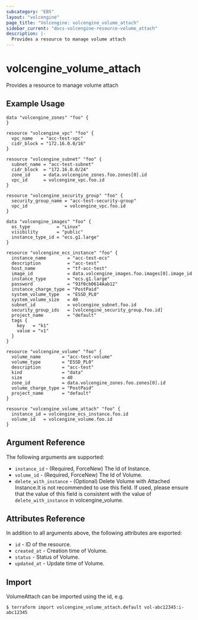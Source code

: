 ```yaml
---
subcategory: "EBS"
layout: "volcengine"
page_title: "Volcengine: volcengine_volume_attach"
sidebar_current: "docs-volcengine-resource-volume_attach"
description: |-
  Provides a resource to manage volume attach
---
```

# volcengine_volume_attach
Provides a resource to manage volume attach
## Example Usage
```hcl
data "volcengine_zones" "foo" {
}

resource "volcengine_vpc" "foo" {
  vpc_name   = "acc-test-vpc"
  cidr_block = "172.16.0.0/16"
}

resource "volcengine_subnet" "foo" {
  subnet_name = "acc-test-subnet"
  cidr_block  = "172.16.0.0/24"
  zone_id     = data.volcengine_zones.foo.zones[0].id
  vpc_id      = volcengine_vpc.foo.id
}

resource "volcengine_security_group" "foo" {
  security_group_name = "acc-test-security-group"
  vpc_id              = volcengine_vpc.foo.id
}

data "volcengine_images" "foo" {
  os_type          = "Linux"
  visibility       = "public"
  instance_type_id = "ecs.g1.large"
}

resource "volcengine_ecs_instance" "foo" {
  instance_name        = "acc-test-ecs"
  description          = "acc-test"
  host_name            = "tf-acc-test"
  image_id             = data.volcengine_images.foo.images[0].image_id
  instance_type        = "ecs.g1.large"
  password             = "93f0cb0614Aab12"
  instance_charge_type = "PostPaid"
  system_volume_type   = "ESSD_PL0"
  system_volume_size   = 40
  subnet_id            = volcengine_subnet.foo.id
  security_group_ids   = [volcengine_security_group.foo.id]
  project_name         = "default"
  tags {
    key   = "k1"
    value = "v1"
  }
}

resource "volcengine_volume" "foo" {
  volume_name        = "acc-test-volume"
  volume_type        = "ESSD_PL0"
  description        = "acc-test"
  kind               = "data"
  size               = 40
  zone_id            = data.volcengine_zones.foo.zones[0].id
  volume_charge_type = "PostPaid"
  project_name       = "default"
}

resource "volcengine_volume_attach" "foo" {
  instance_id = volcengine_ecs_instance.foo.id
  volume_id   = volcengine_volume.foo.id
}
```
## Argument Reference
The following arguments are supported:
* `instance_id` - (Required, ForceNew) The Id of Instance.
* `volume_id` - (Required, ForceNew) The Id of Volume.
* `delete_with_instance` - (Optional) Delete Volume with Attached Instance.It is not recommended to use this field. If used, please ensure that the value of this field is consistent with the value of `delete_with_instance` in volcengine_volume.

## Attributes Reference
In addition to all arguments above, the following attributes are exported:
* `id` - ID of the resource.
* `created_at` - Creation time of Volume.
* `status` - Status of Volume.
* `updated_at` - Update time of Volume.


## Import
VolumeAttach can be imported using the id, e.g.
```
$ terraform import volcengine_volume_attach.default vol-abc12345:i-abc12345
```

